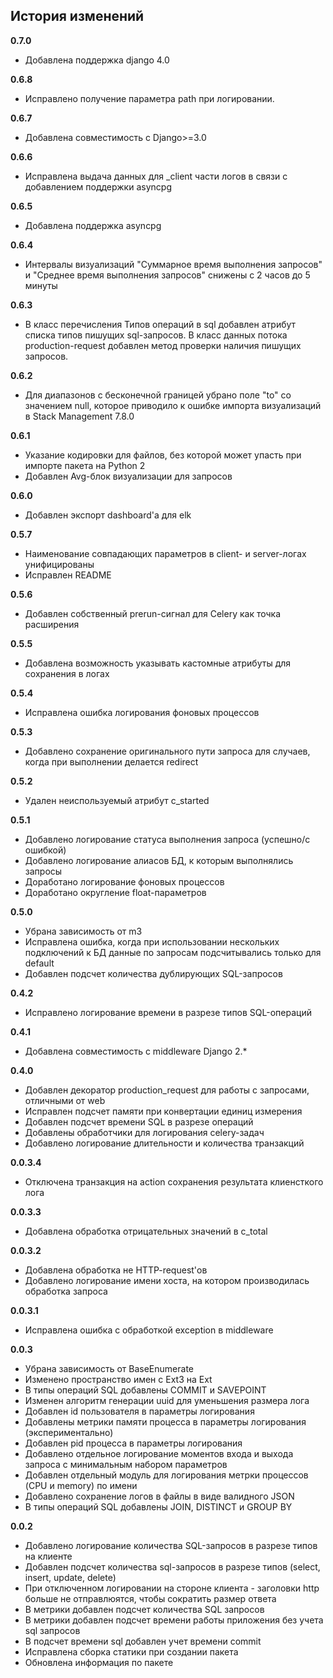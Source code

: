 ## История изменений

**0.7.0**
- Добавлена поддержка django 4.0

**0.6.8**
- Исправлено получение параметра path при логировании.

**0.6.7**
- Добавлена совместимость с Django>=3.0

**0.6.6**
- Исправлена выдача данных для _client части логов в связи с добавлением поддержки asyncpg

**0.6.5**
- Добавлена поддержка asyncpg

**0.6.4**
- Интервалы визуализаций "Суммарное время выполнения запросов" и "Среднее время выполнения запросов" снижены с 2 часов до 5 минуты

**0.6.3**
- В класс перечисления Типов операций в sql добавлен атрибут списка типов пишущих sql-запросов. В класс данных потока production-request добавлен метод проверки наличия пишущих запросов.

**0.6.2**
- Для диапазонов с бесконечной границей убрано поле "to" со значением null, которое приводило к ошибке импорта визуализаций в Stack Management 7.8.0

**0.6.1**
- Указание кодировки для файлов, без которой может упасть при импорте пакета на Python 2
- Добавлен Avg-блок визуализации для запросов

**0.6.0**
- Добавлен экспорт dashboard'а для elk

**0.5.7**
- Наименование совпадающих параметров в client- и server-логах унифицированы
- Исправлен README

**0.5.6**
- Добавлен собственный prerun-сигнал для Celery как точка расширения

**0.5.5**
- Добавлена возможность указывать кастомные атрибуты для сохранения в логах

**0.5.4**
- Исправлена ошибка логирования фоновых процессов

**0.5.3**
- Добавлено сохранение оригинального пути запроса для случаев, когда при выполнении делается redirect

**0.5.2**
- Удален неиспользуемый атрибут c_started

**0.5.1**
- Добавлено логирование статуса выполнения запроса (успешно/с ошибкой)
- Добавлено логирование алиасов БД, к которым выполнялись запросы
- Доработано логирование фоновых процессов
- Доработано округление float-параметров

**0.5.0**
- Убрана зависимость от m3
- Исправлена ошибка, когда при использовании нескольких подключений к БД данные по запросам подсчитывались только для default
- Добавлен подсчет количества дублирующих SQL-запросов

**0.4.2**
- Исправлено логирование времени в разрезе типов SQL-операций

**0.4.1**
- Добавлена совместимость с middleware Django 2.*

**0.4.0**
- Добавлен декоратор production_request для работы с запросами, отличными от web
- Исправлен подсчет памяти при конвертации единиц измерения
- Добавлен подсчет времени SQL в разрезе операций
- Добавлены обработчики для логирования celery-задач
- Добавлено логирование длительности и количества транзакций

**0.0.3.4**
- Отключена транзакция на action сохранения результата клиенсткого лога

**0.0.3.3**
- Добавлена обработка отрицательных значений в c_total

**0.0.3.2**
- Добавлена обработка не HTTP-request'ов
- Добавлено логирование имени хоста, на котором производилась обработка запроса

**0.0.3.1**
- Исправлена ошибка с обработкой exception в middleware

**0.0.3**
- Убрана зависимость от BaseEnumerate
- Изменено пространство имен c Ext3 на Ext
- В типы операций SQL добавлены COMMIT и SAVEPOINT
- Изменен алгоритм генерации uuid для уменьшения размера лога
- Добавлен id пользователя в параметры логирования
- Добавлены метрики памяти процесса в параметры логирования (экспериментально)
- Добавлен pid процесса в параметры логирования
- Добавлено отдельное логирование моментов входа и выхода запроса с минимальным набором параметров
- Добавлен отдельный модуль для логирования метрки процессов (CPU и memory) по имени
- Добавлено сохранение логов в файлы в виде валидного JSON
- В типы операций SQL добавлены JOIN, DISTINCT и GROUP BY


**0.0.2**
- Добавлено логирование количества SQL-запросов в разрезе типов на клиенте
- Добавлен подсчет количества sql-запросов в разрезе типов (select, insert, update, delete)
- При отключенном логировании на стороне клиента - заголовки http больше не отправлюятся, чтобы сократить размер ответа
- В метрики добавлен подсчет количества SQL запросов
- В метрики добавлен подсчет времени работы приложения без учета sql запросов
- В подсчет времени sql добавлен учет времени commit
- Исправлена сборка статики при создании пакета
- Обновлена информация по пакете
